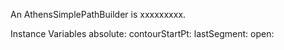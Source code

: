 An AthensSimplePathBuilder is xxxxxxxxx.Instance Variables	absolute:		<Object>	contourStartPt:		<Object>	lastSegment:		<Object>	open:		<Object>	pathStart:		<Object>	xMax:		<Object>	xMin:		<Object>	yMax:		<Object>	yMin:		<Object>absolute	- xxxxxcontourStartPt	- xxxxxlastSegment	- xxxxxopen	- xxxxxpathStart	- xxxxxxMax	- xxxxxxMin	- xxxxxyMax	- xxxxxyMin	- xxxxx
